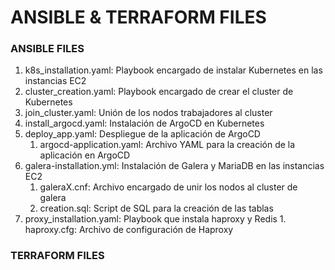 # ANSIBLE & TERRAFORM FILES

### ANSIBLE FILES
1. k8s_installation.yaml: Playbook encargado de instalar Kubernetes en las instancias EC2
2. cluster_creation.yaml: Playbook encargado de crear el cluster de Kubernetes
3. join_cluster.yaml: Unión de los nodos trabajadores al cluster
4. install_argocd.yaml: Instalación de ArgoCD en Kubernetes
5. deploy_app.yaml: Despliegue de la aplicación de ArgoCD
	1. argocd-application.yaml: Archivo YAML para la creación de la aplicación en ArgoCD
6. galera-installation.yml: Instalación de Galera y MariaDB en las instancias EC2
	1. galeraX.cnf: Archivo encargado de unir los nodos al cluster de galera
	2. creation.sql: Script de SQL para la creación de las tablas
7. proxy_installation.yaml: Playbook que instala haproxy y Redis
		1. haproxy.cfg: Archivo de configuración de Haproxy

### TERRAFORM FILES
